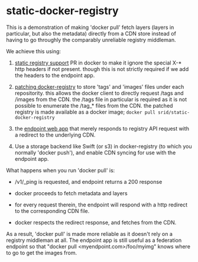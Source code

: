 static-docker-registry
======================

This is a demonstration of making 'docker pull' fetch layers (layers in
particular, but also the metadata) directly from a CDN store instead of having
to go throughly the comparably unreliable registry middleman.

We achieve this using:

1. [static registry support](https://github.com/dotcloud/docker/pull/4607) PR
   in docker to make it ignore the special X-* http headers if not present.
   though this is not strictly required if we add the headers to the endpoint app.

2. [patching
   docker-registry](https://github.com/ActiveState/docker-registry/commit/eb461bfe2bea6ec9622ef977310ad18d0a040ca6)
   to store 'tags' and 'images' files under each repositority. this allows the
   docker client to directly request /tags and /images from the CDN. the /tags
   file in particular is required as it is not possible to enumerate the /tag_*
   files from the CDN. the patched registry is made available as a docker
   image; `docker pull srid/static-docker-registry`

3. the [endpoint web
   app](https://github.com/ActiveState/static-docker-registry/blob/master/endpoint)
   that merely responds to registry API request with a redirect to the underlying
   CDN.

4. Use a storage backend like Swift (or s3) in docker-registry (to which you
   normally 'docker push'), and enable CDN syncing for use with the endpoint app.

What happens when you run 'docker pull' is:

* /v1/_ping is requested, and endpoint returns a 200 response

* docker proceeds to fetch metadata and layers

* for every request therein, the endpoint will respond with a http redirect to
  the corresponding CDN file.

* docker respects the redirect response, and fetches from the CDN.

As a result, 'docker pull' is made more reliable as it doesn't rely on a
registry middleman at all. The endpoint app is still useful as a federation
endpoint so that "docker pull <myendpoint.com>/foo/myimg" knows where to go to
get the images from.


